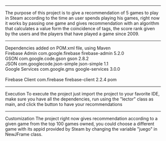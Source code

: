 *********************************************
The purpose of this project is to give a recommendation of 5 games to play in Steam according to the time an user spends playing his games, right now it works by passing one game and gives recommendation with an algorithm that calculates a value form the coincidence of tags, the score rank given by the users and the players that have played a game since 2009.
*********************************************
Dependencies added on POM.xml file, using Maven
 <br>
Firebase Admin
  <dependencies>
        <dependency>
            <groupId>com.google.firebase</groupId>
            <artifactId>firebase-admin</artifactId>
            <version>5.2.0</version>
        </dependency>
 <br>
 GSON
        <dependency>
            <groupId>com.google.code.gson</groupId>
            <artifactId>gson</artifactId>
            <version>2.8.2</version>
        </dependency>
<br>
JSON
        <dependency>
            <groupId>com.googlecode.json-simple</groupId>
            <artifactId>json-simple</artifactId>
            <version>1.1</version>
        </dependency>
  <br>
 Google Services
        <dependency>
            <groupId>com.google.gms</groupId>
            <artifactId>google-services</artifactId>
            <version>3.0.0</version>
        </dependency>
 <br>   
Firebase Client
        <dependency>
            <groupId>com.firebase</groupId>
             <artifactId>firebase-client</artifactId>
             <version>2.2.4</version>
             <type>pom</type>
        </dependency>

        

    
 **************************************
 Execution
 To execute the project just import the project to your favorite IDE, make sure you have all the dependencies, run using the "lector" class as main, and click the button to have your recommendations 
***************************************
Customization
The project right now gives recommendation according to a given game from the top 100 games owned, you could choose a different game with its appid provided by Steam by changing the variable "juego" in NewJFrame class.

